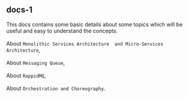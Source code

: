 ## docs-1
  This docs contains some basic details about some topics which will be useful and easy to understand the concepts. 
  <br><br>
       <span>          <span>About `Monolithic Services Architecture  and Micro-Services Architecture`,
      <br><br>
            About `Messaging Queue`,
      <br><br>
            About `RappidMQ`,
      <br><br>
            About `Orchestration and Choreography`.
